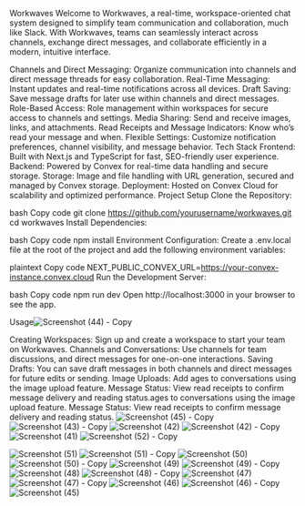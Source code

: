 Workwaves
Welcome to Workwaves, a real-time, workspace-oriented chat system designed to simplify team communication and collaboration, much like Slack. With Workwaves, teams can seamlessly interact across channels, exchange direct messages, and collaborate efficiently in a modern, intuitive interface.

Channels and Direct
Messaging: Organize communication into channels and direct message threads for easy collaboration.
Real-Time Messaging: Instant updates and real-time notifications across all devices.
Draft Saving: Save message drafts for later use within channels and direct messages.
Role-Based Access: Role management within workspaces for secure access to channels and settings.
Media Sharing: Send and receive images, links, and attachments.
Read Receipts and Message Indicators: Know who’s read your message and when.
Flexible Settings: Customize notification preferences, channel visibility, and message behavior.
Tech Stack
Frontend: Built with Next.js and TypeScript for fast, SEO-friendly user experience.
Backend: Powered by Convex for real-time data handling and secure storage.
Storage: Image and file handling with URL generation, secured and managed by Convex storage.
Deployment: Hosted on Convex Cloud for scalability and optimized performance.
Project Setup
Clone the Repository:

bash
Copy code
git clone https://github.com/yourusername/workwaves.git
cd workwaves
Install Dependencies:

bash
Copy code
npm install
Environment Configuration: Create a .env.local file at the root of the project and add the following environment variables:

plaintext
Copy code
NEXT_PUBLIC_CONVEX_URL=https://your-convex-instance.convex.cloud
Run the Development Server:

bash
Copy code
npm run dev
Open http://localhost:3000 in your browser to see the app.

Usage![Screenshot (44) - Copy](https://github.com/user-attachments/assets/b875706c-0305-4b72-96a9-13b28384a8bd)

Creating Workspaces: Sign up and create a workspace to start your team on Workwaves.
Channels and Conversations: Use channels for team discussions, and direct messages for one-on-one interactions.
Saving Drafts: You can save draft messages in both channels and direct messages for future edits or sending.
Image Uploads: Add ages to conversations using the image upload feature.
Message Status: View read receipts to confirm message delivery and reading status.ages to conversations using the image upload feature.
Message Status: View read receipts to confirm message delivery and reading status.
![Screenshot (45) - Copy](https://github.com/user-attachments/assets/3fc4898f-33c0-4867-bd87-0d674045e8a6)
![Screenshot (43) - Copy](https://github.com/user-attachments/assets/64338dca-be99-41f8-ae77-b5a53deac755)
![Screenshot (42)](https://github.com/user-attachments/assets/4bfb4e9a-19af-43a3-b56a-32b9cbc39546)
![Screenshot (42) - Copy](https://github.com/user-attachments/assets/553a0248-39af-479f-8c69-98c6843d69ec)
![Screenshot (41)](https://github.com/user-attachments/assets/adaac0cc-7480-4c3d-a63b-a42a4ff3ac07)
![Screenshot (52) - Copy](https://github.com/user-attachments/assets/a1cb5265-6c71-4970-9a0e-bacdba9be740)


![Screenshot (51)](https://github.com/user-attachments/assets/e4c73eaa-37ce-4192-9dcf-b9da4d8e7768)
![Screenshot (51) - Copy](https://github.com/user-attachments/assets/2a6d7bd4-8d16-4e2b-9ac0-094b7f6daed3)
![Screenshot (50)](https://github.com/user-attachments/assets/d70f0c8f-4c0d-4e84-89cf-95aec6f2e733)
![Screenshot (50) - Copy](https://github.com/user-attachments/assets/9cec52c2-1f81-44f4-9d82-7d8edad44448)
![Screenshot (49)](https://github.com/user-attachments/assets/37fc1258-cd1a-475e-8bcf-e686cc943f21)
![Screenshot (49) - Copy](https://github.com/user-attachments/assets/0a96f5ad-52cb-4fed-b7ed-b1d16784758c)
![Screenshot (48)](https://github.com/user-attachments/assets/0d29d8c2-9821-49ae-bfbd-5ab255db30c4)
![Screenshot (48) - Copy](https://github.com/user-attachments/assets/a66bf757-ae53-494c-83fa-b11414f2186b)
![Screenshot (47)](https://github.com/user-attachments/assets/b71bfb32-3cbd-402c-ae45-8f9efb942754)
![Screenshot (47) - Copy](https://github.com/user-attachments/assets/3d7d0535-58bf-43d6-94ae-d1a2b9fe3fd3)
![Screenshot (46)](https://github.com/user-attachments/assets/20d721db-8252-4efe-9c5a-703b4fdf39d0)
![Screenshot (46) - Copy](https://github.com/user-attachments/assets/1fa70f51-95be-4f7d-9b42-8b121049f66e)
![Screenshot (45)](https://github.com/user-attachments/assets/47d41756-711f-4bb5-b159-0fba96a1f52d)

